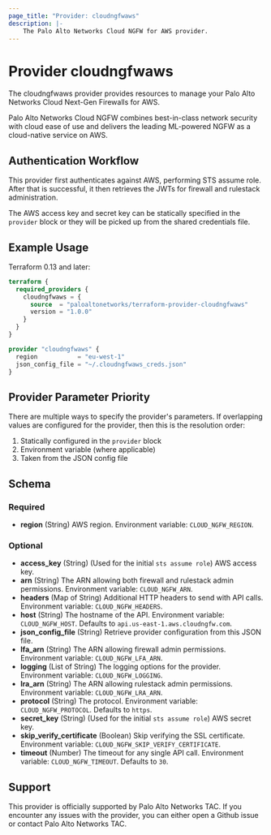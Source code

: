 ```yaml
---
page_title: "Provider: cloudngfwaws"
description: |-
    The Palo Alto Networks Cloud NGFW for AWS provider.
---
```


# Provider cloudngfwaws

The cloudngfwaws provider provides resources to manage your Palo Alto Networks Cloud Next-Gen Firewalls for AWS.

Palo Alto Networks Cloud NGFW combines best-in-class network security with cloud ease of use and delivers the leading ML-powered NGFW as a cloud-native service on AWS.


## Authentication Workflow

This provider first authenticates against AWS, performing STS assume role. After that is successful, it then retrieves the JWTs for firewall and rulestack administration.

The AWS access key and secret key can be statically specified in the `provider` block or they will be picked up from the shared credentials file.


## Example Usage

Terraform 0.13 and later:

```terraform
terraform {
  required_providers {
    cloudngfwaws = {
      source  = "paloaltonetworks/terraform-provider-cloudngfwaws"
      version = "1.0.0"
    }
  }
}

provider "cloudngfwaws" {
  region           = "eu-west-1"
  json_config_file = "~/.cloudngfwaws_creds.json"
}
```


## Provider Parameter Priority

There are multiple ways to specify the provider's parameters.  If overlapping values are configured for the provider, then this is the resolution order:

1. Statically configured in the `provider` block
2. Environment variable (where applicable)
3. Taken from the JSON config file


<!-- schema generated by tfplugindocs -->
## Schema

### Required

- **region** (String) AWS region. Environment variable: `CLOUD_NGFW_REGION`.

### Optional

- **access_key** (String) (Used for the initial `sts assume role`) AWS access key.
- **arn** (String) The ARN allowing both firewall and rulestack admin permissions. Environment variable: `CLOUD_NGFW_ARN`.
- **headers** (Map of String) Additional HTTP headers to send with API calls. Environment variable: `CLOUD_NGFW_HEADERS`.
- **host** (String) The hostname of the API. Environment variable: `CLOUD_NGFW_HOST`. Defaults to `api.us-east-1.aws.cloudngfw.com`.
- **json_config_file** (String) Retrieve provider configuration from this JSON file.
- **lfa_arn** (String) The ARN allowing firewall admin permissions. Environment variable: `CLOUD_NGFW_LFA_ARN`.
- **logging** (List of String) The logging options for the provider. Environment variable: `CLOUD_NGFW_LOGGING`.
- **lra_arn** (String) The ARN allowing rulestack admin permissions. Environment variable: `CLOUD_NGFW_LRA_ARN`.
- **protocol** (String) The protocol. Environment variable: `CLOUD_NGFW_PROTOCOL`. Defaults to `https`.
- **secret_key** (String) (Used for the initial `sts assume role`) AWS secret key.
- **skip_verify_certificate** (Boolean) Skip verifying the SSL certificate. Environment variable: `CLOUD_NGFW_SKIP_VERIFY_CERTIFICATE`.
- **timeout** (Number) The timeout for any single API call. Environment variable: `CLOUD_NGFW_TIMEOUT`. Defaults to `30`.


## Support

This provider is officially supported by Palo Alto Networks TAC.  If you encounter any issues with the provider, you can either open a Github issue or contact Palo Alto Networks TAC.
